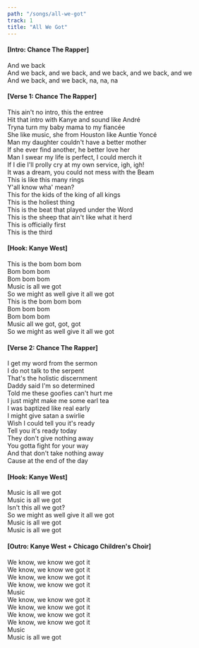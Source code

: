 ```yaml
---
path: "/songs/all-we-got"
track: 1
title: "All We Got"
---
```


#### [Intro: Chance The Rapper]
And we back  
And we back, and we back, and we back, and we back, and we  
And we back, and we back, na, na, na  

#### [Verse 1: Chance The Rapper]
This ain't no intro, this the entree  
Hit that intro with Kanye and sound like André  
Tryna turn my baby mama to my fiancée  
She like music, she from Houston like Auntie Yoncé  
Man my daughter couldn't have a better mother  
If she ever find another, he better love her  
Man I swear my life is perfect, I could merch it  
If I die I'll prolly cry at my own service, igh, igh!  
It was a dream, you could not mess with the Beam  
This is like this many rings  
Y'all know wha' mean?  
This for the kids of the king of all kings  
This is the holiest thing  
This is the beat that played under the Word  
This is the sheep that ain't like what it herd  
This is officially first  
This is the third  

#### [Hook: Kanye West]
This is the bom bom bom  
Bom bom bom  
Bom bom bom  
Music is all we got  
So we might as well give it all we got  
This is the bom bom bom  
Bom bom bom  
Bom bom bom  
Music all we got, got, got  
So we might as well give it all we got  

#### [Verse 2: Chance The Rapper]
I get my word from the sermon  
I do not talk to the serpent  
That's the holistic discernment  
Daddy said I'm so determined  
Told me these goofies can't hurt me  
I just might make me some earl tea  
I was baptized like real early  
I might give satan a swirlie  
Wish I could tell you it's ready  
Tell you it's ready today  
They don't give nothing away  
You gotta fight for your way  
And that don't take nothing away  
Cause at the end of the day  

#### [Hook: Kanye West]
Music is all we got  
Music is all we got  
Isn't this all we got?  
So we might as well give it all we got  
Music is all we got  
Music is all we got  

#### [Outro: Kanye West + Chicago Children's Choir]
We know, we know we got it  
We know, we know we got it  
We know, we know we got it  
We know, we know we got it  
Music  
We know, we know we got it  
We know, we know we got it  
We know, we know we got it  
We know, we know we got it  
Music  
Music is all we got  

